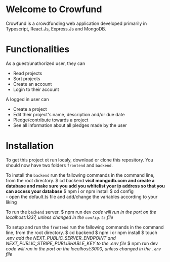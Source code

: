 # Welcome to Crowfund

Crowfund is a crowdfunding web application developed primarily in Typescript, React.Js, Express.Js and MongoDB.

# Functionalities

As a guest/unathorized user, they can

- Read projects
- Sort projects
- Create an account
- Login to their account

A logged in user can

- Create a project
- Edit their project's name, description and/or due date
- Pledge/contribute towards a project
- See all information about all pledges made by the user

# Installation

To get this project ot run localy, download or clone this repository. You should now have two folders `frontend` and `backend`.

To install the `backend` run the fallowing commands in the command line, from the root directory.
    $ cd backend        **visit mongodb.com and create a database and make sure you add you whitelist your ip address so that you can access your database**
    $ npm i or npm install
    $ cd config         
    - open the default.ts file and add/change the variables according to your liking

To run the `backend` server.
    $ npm run dev           *code will run in the port on the localhost:1337, unless changed in the `config.ts` file*


To setup and run the `frontend` run the fallowing commands in the command line, from the root directory.
    $ cd backend
    $ npm i or npm install
    $ touch .env            *add the NEXT_PUBLIC_SERVER_ENDPOINT and NEXT_PUBLIC_STRIPE_PUBLISHABLE_KEY to the .env file*
    $ npm run dev           *code will run in the port on the localhost:3000, unless changed in the `.env` file*








